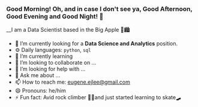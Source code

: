 ### Good Morning! Oh, and in case I don't see ya, Good Afternoon, Good Evening and Good Night! 👋

__I am a Data Scientist based in the Big Apple 🍎🏙️

- 🔭 I’m currently looking for a __Data Science and Analytics__ position.
- ⚙️ Daily languages: `python`, `sql`
- 🌱 I’m currently learning 
- 👯 I’m looking to collaborate on ...
- 🤔 I’m looking for help with ...
- 💬 Ask me about ...
- 📫 How to reach me: eugene.ejlee@gmail.com
- 😄 Pronouns: he/him
- ⚡ Fun fact: Avid rock climber 🧗‍♂️and just started learning to skate🛹
